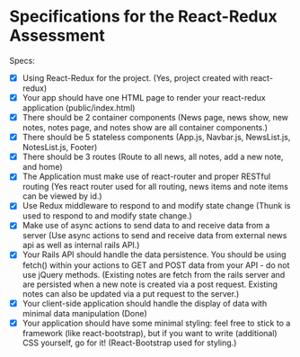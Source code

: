 # Specifications for the React-Redux Assessment

Specs:
- [x] Using React-Redux for the project. (Yes, project created with react-redux)
- [x] Your app should have one HTML page to render your react-redux application (public/index.html)
- [x] There should be 2 container components (News page, news show, new notes, notes page, and notes show are all container components.)
- [x] There should be 5 stateless components (App.js, Navbar.js, NewsList.js, NotesList.js, Footer)
- [x] There should be 3 routes (Route to all news, all notes, add a new note, and home)
- [x] The Application must make use of react-router and proper RESTful routing (Yes react router used for all routing, news items and note items can be viewed by id.)
- [x] Use Redux middleware to respond to and modify state change (Thunk is used to respond to and modify state change.)
- [x] Make use of async actions to send data to and receive data from a server (Use async actions to send and receive data from external news api as well as internal rails API.)
- [x] Your Rails API should handle the data persistence. You should be using fetch() within your actions to GET and POST data from your API - do not use jQuery methods. (Existing notes are fetch from the rails server and are persisted when a new note is created via a post request. Existing notes can also be updated via a put request to the server.)
- [x] Your client-side application should handle the display of data with minimal data manipulation (Done)
- [x] Your application should have some minimal styling: feel free to stick to a framework (like react-bootstrap), but if you want to write (additional) CSS yourself, go for it! (React-Bootstrap used for styling.)
